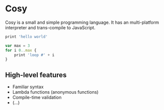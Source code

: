 
# Cosy

Cosy is a small and simple programming language. It has an multi-platform interpreter and trans-compile to JavaScript.

```javascript
print 'hello world'
```

```javascript
var max = 3
for i 0..max {
    print 'loop #' + i
}
```

## High-level features

* Familiar syntax
* Lambda functions (anonymous functions)
* Compile-time validation
* (...)

